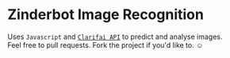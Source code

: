 # Zinderbot Image Recognition <br>
Uses ``Javascript`` and [``Clarifai API``](https://www.clarifai.com/) to predict and analyse images.<br>
Feel free to pull requests.
Fork the project if you'd like to. ☺